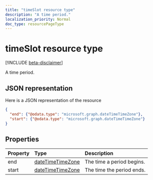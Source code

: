 ```yaml
---
title: "timeSlot resource type"
description: "A time period."
localization_priority: Normal
doc_type: resourcePageType
---
```


# timeSlot resource type

[!INCLUDE [beta-disclaimer](../../includes/beta-disclaimer.md)]

A time period.

## JSON representation

Here is a JSON representation of the resource

<!-- {
  "blockType": "resource",
  "optionalProperties": [

  ],
  "@odata.type": "microsoft.graph.timeSlot"
}-->

```json
{
  "end": {"@odata.type": "microsoft.graph.dateTimeTimeZone"},
  "start": {"@odata.type": "microsoft.graph.dateTimeTimeZone"}
}

```
## Properties
| Property	   | Type	|Description|
|:---------------|:--------|:----------|
|end|[dateTimeTimeZone](datetimetimezone.md)|The time a period begins.|
|start|[dateTimeTimeZone](datetimetimezone.md)|The time the period ends.|

<!-- uuid: 8fcb5dbc-d5aa-4681-8e31-b001d5168d79
2015-10-25 14:57:30 UTC -->
<!--
{
  "type": "#page.annotation",
  "description": "timeSlot resource",
  "keywords": "",
  "section": "documentation",
  "tocPath": "",
  "suppressions": [
    "Error: /api-reference/beta/resources/timeslot.md:\r\n      Exception processing links.\r\n    System.ArgumentException: Link Definition was null. Link text: !INCLUDE [beta-disclaimer](../../includes/beta-disclaimer.md)\r\n      at ApiDoctor.Validation.DocFile.get_LinkDestinations()\r\n      at ApiDoctor.Validation.DocSet.ValidateLinks(Boolean includeWarnings, String[] relativePathForFiles, IssueLogger issues, Boolean requireFilenameCaseMatch, Boolean printOrphanedFiles)"
  ]
}
-->
